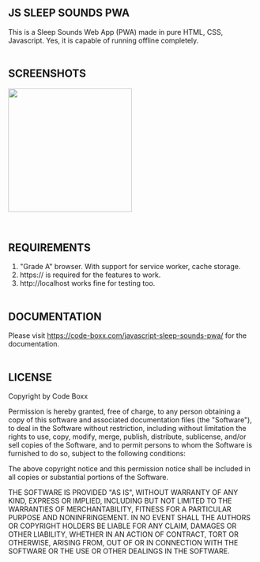## JS SLEEP SOUNDS PWA
This is a Sleep Sounds Web App (PWA) made in pure HTML, CSS, Javascript. Yes, it is capable of running offline completely.
<br><br>


## SCREENSHOTS
<p float="left">
  <img width="250" style="inline-block" src="https://code-boxx.com/wp-content/uploads/2022/01/js-camera-1.jpg">
</p><br>


## REQUIREMENTS
1) "Grade A" browser. With support for service worker, cache storage.
2) https:// is required for the features to work.
3) http://localhost works fine for testing too.
<br><br>


## DOCUMENTATION
Please visit https://code-boxx.com/javascript-sleep-sounds-pwa/ for the documentation.
<br><br>


## LICENSE
Copyright by Code Boxx

Permission is hereby granted, free of charge, to any person obtaining a copy
of this software and associated documentation files (the "Software"), to deal
in the Software without restriction, including without limitation the rights
to use, copy, modify, merge, publish, distribute, sublicense, and/or sell
copies of the Software, and to permit persons to whom the Software is
furnished to do so, subject to the following conditions:

The above copyright notice and this permission notice shall be included in all
copies or substantial portions of the Software.

THE SOFTWARE IS PROVIDED "AS IS", WITHOUT WARRANTY OF ANY KIND, EXPRESS OR
IMPLIED, INCLUDING BUT NOT LIMITED TO THE WARRANTIES OF MERCHANTABILITY,
FITNESS FOR A PARTICULAR PURPOSE AND NONINFRINGEMENT. IN NO EVENT SHALL THE
AUTHORS OR COPYRIGHT HOLDERS BE LIABLE FOR ANY CLAIM, DAMAGES OR OTHER
LIABILITY, WHETHER IN AN ACTION OF CONTRACT, TORT OR OTHERWISE, ARISING FROM,
OUT OF OR IN CONNECTION WITH THE SOFTWARE OR THE USE OR OTHER DEALINGS IN THE
SOFTWARE.
